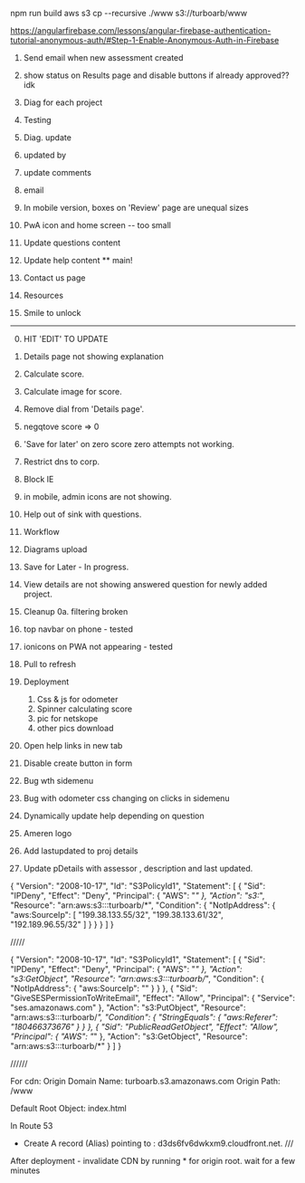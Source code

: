  npm run build
aws s3 cp --recursive ./www s3://turboarb/www

https://angularfirebase.com/lessons/angular-firebase-authentication-tutorial-anonymous-auth/#Step-1-Enable-Anonymous-Auth-in-Firebase



1. Send email when new assessment created 
2. show status on Results page and disable buttons if already approved?? idk
3. Diag for each project

4. Testing
5. Diag. update

6. updated by
7. update comments
8. email


9. In mobile version, boxes on 'Review' page are unequal sizes
10. PwA icon and home screen -- too small


11. Update questions content
12. Update help content ** main!


13. Contact us page
14. Resources

15. Smile to unlock

------
0. HIT 'EDIT' TO UPDATE
0.  Details page not showing explanation

4. Calculate score.
5. Calculate image for score.
2. Remove dial from 'Details page'.
4. negqtove score => 0
5. 'Save for later' on zero score zero attempts not working.
5. Restrict dns to corp.
4. Block IE
7. in mobile, admin icons are not showing.
1. Help out of sink with questions.
0. Workflow
2. Diagrams upload
1. Save for Later - In progress.
0. View details are not showing answered question for newly added project.
1. Cleanup
0a. filtering broken
1. top navbar on phone - tested
2. ionicons on PWA not appearing  - tested
3. Pull to refresh
1. Deployment
    1. Css & js for odometer
    2. Spinner calculating score
    3. pic for netskope
    4. other pics download
8. Open help links in new tab
7. Disable create button in form
5. Bug wth sidemenu
6. Bug with odometer css changing on clicks in sidemenu
3. Dynamically update help depending on question
7. Ameren logo
1. Add lastupdated to proj details
2. Update pDetails with assessor , description and last updated.



{
    "Version": "2008-10-17",
    "Id": "S3PolicyId1",
    "Statement": [
        {
            "Sid": "IPDeny",
            "Effect": "Deny",
            "Principal": {
                "AWS": "*"
            },
            "Action": "s3:*",
            "Resource": "arn:aws:s3:::turboarb/*",
            "Condition": {
                "NotIpAddress": {
                    "aws:SourceIp": [
                        "199.38.133.55/32",
                        "199.38.133.61/32",
                        "192.189.96.55/32"
                    ]
                }
            }
        }
    ]
}




/////


{
    "Version": "2008-10-17",
    "Id": "S3PolicyId1",
    "Statement": [
        {
            "Sid": "IPDeny",
            "Effect": "Deny",
            "Principal": {
                "AWS": "*"
            },
            "Action": "s3:GetObject",
            "Resource": "arn:aws:s3:::turboarb/*",
            "Condition": {
                "NotIpAddress": {
                    "aws:SourceIp": ""
                }
            }
        },
        {
            "Sid": "GiveSESPermissionToWriteEmail",
            "Effect": "Allow",
            "Principal": {
                "Service": "ses.amazonaws.com"
            },
            "Action": "s3:PutObject",
            "Resource": "arn:aws:s3:::turboarb/*",
            "Condition": {
                "StringEquals": {
                    "aws:Referer": "180466373676"
                }
            }
        },
        {
            "Sid": "PublicReadGetObject",
            "Effect": "Allow",
            "Principal": {
                "AWS": "*"
            },
            "Action": "s3:GetObject",
            "Resource": "arn:aws:s3:::turboarb/*"
        }
    ]
}


//////

For cdn:
Origin Domain Name: turboarb.s3.amazonaws.com
Origin Path: /www

Default Root Object: index.html

In Route 53
-   Create A record (Alias) pointing to : d3ds6fv6dwkxm9.cloudfront.net.
///

After deployment
    - invalidate CDN by running * for origin root. wait for a few minutes 